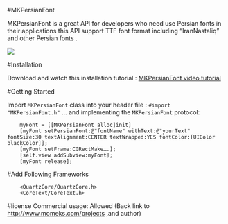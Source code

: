 
#MKPersianFont

MKPersianFont is a great API for developers who need use Persian fonts in their applications this API support TTF font format including “IranNastaliq” and other Persian fonts .

[![](http://momeks.com/upcenter/out.php/i230_1.jpg)](http://momeks.com/upcenter/out.php/i230_1.jpg)

#Installation

Download and watch this installation tutorial : 
<a href="http://goo.gl/VhsZq">MKPersianFont video tutorial</a>


#Getting Started

Import `MKPersianFont` class into your header file :
		`#import "MKPersianFont.h"`
... and implementing the `MKPersianFont` protocol:

		myFont = [[MKPersianFont alloc]init]
		[myFont setPersianFont:@"fontName" withText:@"yourText" fontSize:30 textAlignment:CENTER textWrapped:YES fontColor:[UIColor blackColor]];
		[myFont setFrame:CGRectMake….];
		[self.view addSubview:myFont];
		[myFont release];




#Add Following Frameworks 

		<QuartzCore/QuartzCore.h>
		<CoreText/CoreText.h>

#license
Commercial usage: Allowed (Back link to http://www.momeks.com/projects ,and author)